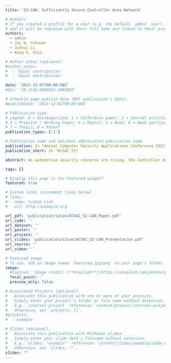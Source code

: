 ```yaml
---
title: 'S2-CAN: Sufficiently Secure Controller Area Network'

# Authors
# If you created a profile for a user (e.g. the default `admin` user), write the username (folder name) here
# and it will be replaced with their full name and linked to their profile.
authors:
  - admin
  - Jay W. Schauer
  - Junhui Li
  - Kang G. Shin

# Author notes (optional)
#author_notes:
#  - 'Equal contribution'
#  - 'Equal contribution'

date: '2021-12-01T00:00:00Z'
#doi: '10.1145/3485832.3485883'

# Schedule page publish date (NOT publication's date).
#publishDate: '2021-12-01T00:00:00Z'

# Publication type.
# Legend: 0 = Uncategorized; 1 = Conference paper; 2 = Journal article;
# 3 = Preprint / Working Paper; 4 = Report; 5 = Book; 6 = Book section;
# 7 = Thesis; 8 = Patent
publication_types: ['1']

# Publication name and optional abbreviated publication name.
publication: In *Annual Computer Security Applications Conference 2021*
publication_short: In *ACSAC'21*

abstract: As automotive security concerns are rising, the Controller Area Network (CAN) — the de facto standard of in-vehicle communication protocol — has come under scrutiny due to its lack of encryption and authentication. Several vulnerabilities, such as eavesdropping, spoofing, and replay attacks, have shown that the current implementation needs to be extended. Both academic and commercial solutions for a Secure CAN (S-CAN) have been proposed, but OEMs have not yet integrated them into their products. The main reasons for this lack of adoption are their heavy use of limited computational resources in the vehicle, increased latency that can lead to missed deadlines for safety-critical messages, as well as insufficient space available in a CAN frame to include a Message Authentication Code (MAC). By making a trade-off between security and performance, we develop S2-CAN, which overcomes the aforementioned problems of S-CAN. We leverage protocol-specific properties of CAN instead of using cryptographic primitives and design a “sufficiently secure” alternative CAN with minimal overhead on resources and latency. We evaluate the security of S2-CAN in four real-world vehicles by an automated vehicular attack tool.We finally show that CAN security can be guaranteed by the correct choice of a design parameter while achieving acceptable performance.

tags: []

# Display this page in the Featured widget?
featured: true

# Custom links (uncomment lines below)
# links:
# - name: Custom Link
#   url: http://example.org

url_pdf: 'publication/s2can/ACSAC_S2-CAN_Paper.pdf'
url_code: ''
url_dataset: ''
url_poster: ''
url_project: ''
url_slides: 'publication/s2can/ACSAC_S2-CAN_Presentation.pdf'
url_source: ''
url_video: ''

# Featured image
# To use, add an image named `featured.jpg/png` to your page's folder.
image:
  #caption: 'Image credit: [**Unsplash**](https://unsplash.com/photos/pLCdAaMFLTE)'
  focal_point: ''
  preview_only: false

# Associated Projects (optional).
#   Associate this publication with one or more of your projects.
#   Simply enter your project's folder or file name without extension.
#   E.g. `internal-project` references `content/project/internal-project/index.md`.
#   Otherwise, set `projects: []`.
#projects:
#  - example

# Slides (optional).
#   Associate this publication with Markdown slides.
#   Simply enter your slide deck's filename without extension.
#   E.g. `slides: "example"` references `content/slides/example/index.md`.
#   Otherwise, set `slides: ""`.
slides: ""
---
```


